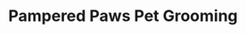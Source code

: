 ---
title: "Pampered Paws Pet Grooming"
url: /columbia/pampered-paws-pet-grooming/
shop: Tiersalon
---